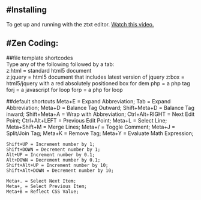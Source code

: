 #Installing
-----------

To get up and running with the ztxt editor. 
[Watch this video.](http://zreference.com/ztxt-code-editor/)  

#Zen Coding:
------------

##file template shortcodes  
Type any of the following followed by a tab:  
    z:html = standard html5 document  
    z:jquery = html5 document that includes latest version of jquery
    z:box = html5/jquery with a red absolutely positioned box for dem
    php = a php tag
    forj = a javascript for loop
    forp = a php for loop


##default shortcuts
    Meta+E = Expand Abbreviation;
    Tab = Expand Abbreviation;
    Meta+D = Balance Tag Outward;
    Shift+Meta+D = Balance Tag inward;
    Shift+Meta+A = Wrap with Abbreviation;
    Ctrl+Alt+RIGHT = Next Edit Point;
    Ctrl+Alt+LEFT = Previous Edit Point;
    Meta+L = Select Line;
    Meta+Shift+M = Merge Lines;
    Meta+/ = Toggle Comment;
    Meta+J = Split/Join Tag;
    Meta+K = Remove Tag;
    Meta+Y = Evaluate Math Expression;

    Shift+UP = Increment number by 1;
    Shift+DOWN = Decrement number by 1;
    Alt+UP = Increment number by 0.1;
    Alt+DOWN = Decrement number by 0.1;
    Shift+Alt+UP = Increment number by 10;
    Shift+Alt+DOWN = Decrement number by 10;

    Meta+. = Select Next Item;
    Meta+, = Select Previous Item;
    Meta+B = Reflect CSS Value;

